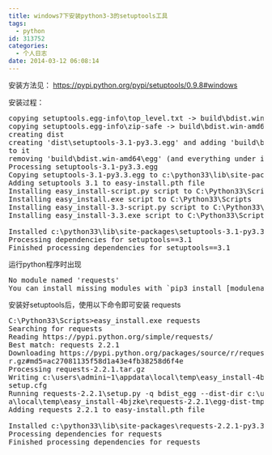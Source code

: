 ```yaml
---
title: windows7下安装python3-3的setuptools工具
tags:
  - python
id: 313752
categories:
  - 个人日志
date: 2014-03-12 06:08:14
---
```


安装方法见： https://pypi.python.org/pypi/setuptools/0.9.8#windows

安装过程：

<pre class="lang:default decode:true " >copying setuptools.egg-info\top_level.txt -&gt; build\bdist.win-amd64\egg\EGG-INFO
copying setuptools.egg-info\zip-safe -&gt; build\bdist.win-amd64\egg\EGG-INFO
creating dist
creating 'dist\setuptools-3.1-py3.3.egg' and adding 'build\bdist.win-amd64\egg'
to it
removing 'build\bdist.win-amd64\egg' (and everything under it)
Processing setuptools-3.1-py3.3.egg
Copying setuptools-3.1-py3.3.egg to c:\python33\lib\site-packages
Adding setuptools 3.1 to easy-install.pth file
Installing easy_install-script.py script to C:\Python33\Scripts
Installing easy_install.exe script to C:\Python33\Scripts
Installing easy_install-3.3-script.py script to C:\Python33\Scripts
Installing easy_install-3.3.exe script to C:\Python33\Scripts

Installed c:\python33\lib\site-packages\setuptools-3.1-py3.3.egg
Processing dependencies for setuptools==3.1
Finished processing dependencies for setuptools==3.1</pre> 

运行python程序时出现 

<pre class="lang:default decode:true " >No module named 'requests'
You can install missing modules with `pip3 install [modulename]`</pre> 

安装好setuptools后，使用以下命令即可安装 requests

<pre class="lang:default decode:true " >C:\Python33\Scripts&gt;easy_install.exe requests
Searching for requests
Reading https://pypi.python.org/simple/requests/
Best match: requests 2.2.1
Downloading https://pypi.python.org/packages/source/r/requests/requests-2.2.1.ta
r.gz#md5=ac27081135f58d1a43e4fb38258d6f4e
Processing requests-2.2.1.tar.gz
Writing c:\users\admini~1\appdata\local\temp\easy_install-4bjzke\requests-2.2.1\
setup.cfg
Running requests-2.2.1\setup.py -q bdist_egg --dist-dir c:\users\admini~1\appdat
a\local\temp\easy_install-4bjzke\requests-2.2.1\egg-dist-tmp-9woril
Adding requests 2.2.1 to easy-install.pth file

Installed c:\python33\lib\site-packages\requests-2.2.1-py3.3.egg
Processing dependencies for requests
Finished processing dependencies for requests</pre> 